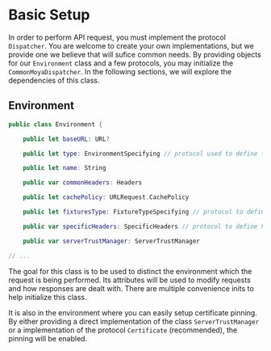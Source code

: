 # Basic Setup

In order to perform API request, you must implement the protocol `Dispatcher`. You are welcome to create your own implementations, but we provide one we believe that will sufice common needs. By providing objects for our `Environment` class and a few protocols, you may initialize the `CommonMoyaDispatcher`. In the following sections, we will explore the dependencies of this class.

## Environment

```swift
public class Environment {

    public let baseURL: URL?

    public let type: EnvironmentSpecifying // protocol used to define the environment (development, production, store..)

    public let name: String

    public var commonHeaders: Headers

    public let cachePolicy: URLRequest.CachePolicy

    public let fixturesType: FixtureTypeSpecifying // protocol to define how data is simulated

    public var specificHeaders: SpecificHeaders // protocol to define headers to specific group of endpoints

    public var serverTrustManager: ServerTrustManager

// ...
```

The goal for this class is to be used to distinct the environment which the request is being performed. Its attributes will be used to modify requests and how responses are dealt with. There are multiple convenience inits to help initialize this class.

It is also in the environment where you can easily setup certificate pinning. By either providing a direct implementation of the class `ServerTrustManager` or a implementation of the protocol `Certificate` (recommended), the pinning will be enabled. 

